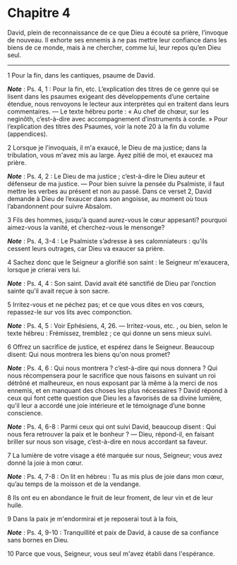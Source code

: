 # Chapitre 4

David, plein de reconnaissance de ce que Dieu a écouté sa prière, l’invoque de nouveau.
Il exhorte ses ennemis à ne pas mettre leur confiance dans les biens de ce monde, mais à ne chercher, comme lui, leur repos qu’en Dieu seul.

***

1 Pour la fin, dans les cantiques, psaume de David.

***Note*** :  Ps. 4, 1 : Pour la fin, etc. L’explication des titres de ce genre qui se lisent dans les psaumes exigeant des développements d’une certaine étendue, nous renvoyons le lecteur aux interprètes qui en traitent dans leurs commentaires. ― Le texte hébreu porte : « Au chef de chœur, sur les neginôth, c’est-à-dire avec accompagnement d’instruments à corde. » Pour l’explication des titres des Psaumes, voir la note 20 à la fin du volume (appendices).


2 Lorsque je l'invoquais, il m'a exaucé, le Dieu de ma justice; dans la tribulation, vous m'avez mis au large. Ayez pitié de moi, et exaucez ma prière.

***Note*** :  Ps. 4, 2 : Le Dieu de ma justice ; c’est-à-dire le Dieu auteur et défenseur de ma justice. ― Pour bien suivre la pensée du Psalmiste, il faut mettre les verbes au présent et non au passé. Dans ce verset 2, David demande à Dieu de l’exaucer dans son angoisse, au moment où tous l’abandonnent pour suivre Absalom.


3 Fils des hommes, jusqu'à quand aurez-vous le cœur appesanti? pourquoi aimez-vous la vanité, et cherchez-vous le mensonge?

***Note*** :  Ps. 4, 3-4 : Le Psalmiste s’adresse à ses calomniateurs : qu’ils cessent leurs outrages, car Dieu va exaucer sa prière.

4 Sachez donc que le Seigneur a glorifié son saint : le Seigneur m'exaucera, lorsque je crierai vers lui.

***Note*** :  Ps. 4, 4 : Son saint. David avait été sanctifié de Dieu par l’onction sainte qu’il avait reçue à son sacre.


5 Irritez-vous et ne péchez pas; et ce que vous dites en vos cœurs, repassez-le sur vos lits avec componction.

***Note*** :  Ps. 4, 5 : Voir Ephésiens, 4, 26. ― Irritez-vous, etc. , ou bien, selon le texte hébreu : Frémissez, tremblez ; ce qui donne un sens mieux suivi.

6 Offrez un sacrifice de justice, et espérez dans le Seigneur. Beaucoup disent: Qui nous montrera les biens qu'on nous promet?

***Note*** :  Ps. 4, 6 : Qui nous montrera ? c’est-à-dire qui nous donnera ? Qui nous récompensera pour le sacrifice que nous faisons en suivant un roi détrôné et malheureux, en nous exposant par là même à la merci de nos ennemis, et en manquant des choses les plus nécessaires ? David répond à ceux qui font cette question que Dieu les a favorisés de sa divine lumière, qu’il leur a accordé une joie intérieure et le témoignage d’une bonne conscience.

***Note*** :  Ps. 4, 6-8 : Parmi ceux qui ont suivi David, beaucoup disent : Qui nous fera retrouver la paix et le bonheur ? ― Dieu, répond-il, en faisant briller sur nous son visage, c’est-à-dire en nous accordant sa faveur.


7 La lumière de votre visage a été marquée sur nous, Seigneur; vous avez donné la joie à mon cœur.

***Note*** :  Ps. 4, 7-8 : On lit en hébreu : Tu as mis plus de joie dans mon cœur, qu’au temps de la moisson et de la vendange.

8 Ils ont eu en abondance le fruit de leur froment, de leur vin et de leur huile.


9 Dans la paix je m'endormirai et je reposerai tout à la fois,

***Note*** :  Ps. 4, 9-10 : Tranquillité et paix de David, à cause de sa confiance sans bornes en Dieu.

10 Parce que vous, Seigneur, vous seul m'avez établi dans l'espérance.

